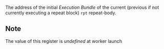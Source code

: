 The address of the initial *Execution Bundle* of the current (previous
if not currently executing a repeat block) `rpt` repeat-body.

## Note

The value of this register is *undefined* at worker launch
